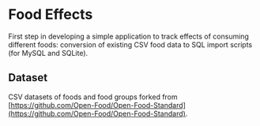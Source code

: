 # Food Effects

First step in developing a simple application to track effects of consuming different foods: conversion of existing CSV food data to SQL import scripts (for MySQL and SQLite).

## Dataset

CSV datasets of foods and food groups forked from [https://github.com/Open-Food/Open-Food-Standard](https://github.com/Open-Food/Open-Food-Standard).

